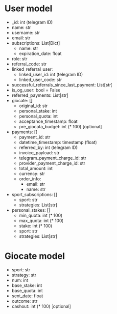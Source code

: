 # User model
- _id: int (telegram ID)
- name: str
- username: str
- email: str
- subscriptions: List[Dict]
    - name: str
    - expiration_date: float
- role: str
- referral_code: str
- linked_referral_user:
    - linked_user_id: int (telegram ID)
    - linked_user_code: str
- successful_referrals_since_last_payment: List[str]
- is_og_user: bool = False
- referred_payments: List[str]
- giocate: []
    - original_id: str
    - personal_stake: int
    - personal_quota: int
    - acceptance_timestamp: float
    - pre_giocata_budget: int (* 100) [optional]
- payments: []
    - payment_id: str
    - datetime_timestamp: timestamp (float)
    - referred_by: int (telegram ID)
    - invoice_payload: str
    - telegram_payment_charge_id: str
    - provider_payment_charge_id: str
    - total_amount: int
    - currency: str
    - order_info:
        - email: str
        - name: str
- sport_subscriptions: []
    - sport: str
    - strategies: List[str]
- personal_stakes: []
    - min_quota: int (* 100)
    - max_quota: int (* 100)
    - stake: int (* 100)
    - sport: str 
    - strategies: List[str] 


# Giocate model
- sport: str
- strategy: str
- num: int
- base_stake: int
- base_quota: int
- sent_date: float
- outcome: str
- cashout: int (* 100) [optional] 
